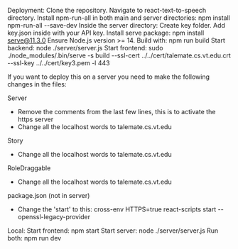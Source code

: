 Deployment:
Clone the repository.
Navigate to react-text-to-speech directory.
Install npm-run-all in both main and server directories: npm install npm-run-all --save-dev
Inside the server directory:
Create key folder.
Add key.json inside with your API key.
Install serve package: npm install serve@11.3.0
Ensure Node.js version >= 14.
Build with: npm run build
Start backend: node ./server/server.js
Start frontend: sudo ./node_modules/.bin/serve -s build --ssl-cert ../../cert/talemate.cs.vt.edu.crt --ssl-key ../../cert/key3.pem -l 443

If you want to deploy this on a server you need to make the following changes in the files:

Server
- Remove the comments from the last few lines, this is to activate the https server
- Change all the localhost words to talemate.cs.vt.edu

Story
- Change all the localhost words to talemate.cs.vt.edu

RoleDraggable
- Change all the localhost words to talemate.cs.vt.edu

package.json (not in server)
- Change the 'start' to this: cross-env HTTPS=true react-scripts start --openssl-legacy-provider

Local:
Start frontend: npm start
Start server: node ./server/server.js
Run both: npm run dev
